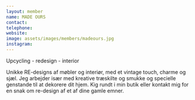 ```yaml
---
layout: member
name: MADE OURS
contact:
telephone:
website:
image: assets/images/members/madeours.jpg
instagram: 
---
```

Upcycling - redesign - interior

Unikke RE-designs af møbler og interiør, med et vintage touch, charme og sjæl. Jeg arbejder især med kreative træskilte og smukke og specielle genstande til at dekorere dit hjem. Kig rundt i min butik eller kontakt mig for en snak om re-design af et af dine gamle emner.

